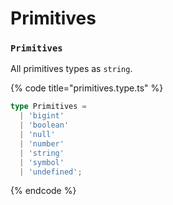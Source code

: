 # Primitives

### `Primitives`

All primitives types as `string`.

{% code title="primitives.type.ts" %}
```typescript
type Primitives =
  | 'bigint'
  | 'boolean'
  | 'null'
  | 'number'
  | 'string'
  | 'symbol'
  | 'undefined';
```
{% endcode %}

